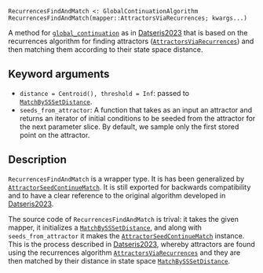 ```
RecurrencesFindAndMatch <: GlobalContinuationAlgorithm
RecurrencesFindAndMatch(mapper::AttractorsViaRecurrences; kwargs...)
```

A method for [`global_continuation`](@ref) as in [Datseris2023](@cite) that is based on the recurrences algorithm for finding attractors ([`AttractorsViaRecurrences`](@ref)) and then matching them according to their state space distance.

## Keyword arguments

  * `distance = Centroid(), threshold = Inf`: passed to [`MatchBySSSetDistance`](@ref).
  * `seeds_from_attractor`: A function that takes as an input an attractor and returns an iterator of initial conditions to be seeded from the attractor for the next parameter slice. By default, we sample only the first stored point on the attractor.

## Description

`RecurrencesFindAndMatch` is a wrapper type. It is has been generalized by [`AttractorSeedContinueMatch`](@ref). It is still exported for backwards compatibility and to have a clear reference to the original algorithm developed in [Datseris2023](@cite).

The source code of `RecurrencesFindAndMatch` is trival: it takes the given mapper, it initializes a [`MatchBySSSetDistance`](@ref), and along with `seeds_from_attractor` it makes the [`AttractorSeedContinueMatch`](@ref) instance. This is the process described in [Datseris2023](@cite), whereby attractors are found using the recurrences algorithm [`AttractorsViaRecurrences`](@ref) and they are then matched by their distance in state space [`MatchBySSSetDistance`](@ref).
